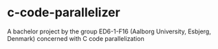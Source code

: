# c-code-parallelizer
A bachelor project by the group ED6-1-F16 (Aalborg University, Esbjerg, Denmark) concerned with C code parallelization
